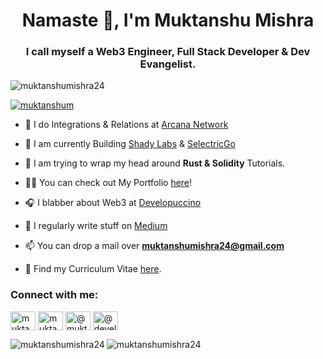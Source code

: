 <h1 align="center">Namaste 🙏, I'm Muktanshu Mishra</h1>
<h3 align="center">I call myself a Web3 Engineer, Full Stack Developer & Dev Evangelist.</h3>

<p align="left"> <img src="https://komarev.com/ghpvc/?username=muktanshumishra24&label=Profile%20views&color=0e75b6&style=flat" alt="muktanshumishra24" /> </p>

<p align="left"> <a href="https://twitter.com/muktanshum" target="blank"><img src="https://img.shields.io/twitter/follow/muktanshum?logo=twitter&style=for-the-badge" alt="muktanshum" /></a> </p>

- 🔭 I do Integrations & Relations at [Arcana Network](https://www.arcana.network/) 
  
- 👯 I am currently Building [Shady Labs](https://shadylabs.xyz/home) & [SelectricGo](https://selectricgo.com/)
  
- 🌱 I am trying to wrap my head around **Rust & Solidity** Tutorials.

- 👨‍💻 You can check out My Portfolio [here](https://muktanshu.vercel.app/)!
  
- 🎧 I blabber about Web3 at [Developuccino](https://www.youtube.com/@developuccino)

- 📝 I regularly write stuff on [Medium](https://medium.com/@muktanshumishra24)

- 📫 You can drop a mail over **muktanshumishra24@gmail.com**

- 📄 Find my Curriculum Vitae [here](https://drive.google.com/file/d/12CasyN1EAG08tATJgL1Uk9yLu7jkOwDC/view?usp=sharing).


<h3 align="left">Connect with me:</h3>
<p align="left">
<a href="https://twitter.com/muktanshum" target="blank"><img align="center" src="https://raw.githubusercontent.com/rahuldkjain/github-profile-readme-generator/master/src/images/icons/Social/twitter.svg" alt="muktanshum" height="30" width="40" /></a>
<a href="https://linkedin.com/in/muktanshu-mishra-278a85181" target="blank"><img align="center" src="https://raw.githubusercontent.com/rahuldkjain/github-profile-readme-generator/master/src/images/icons/Social/linked-in-alt.svg" alt="muktanshu-mishra-278a85181" height="30" width="40" /></a>
<a href="https://medium.com/@muktanshumishra24" target="blank"><img align="center" src="https://raw.githubusercontent.com/rahuldkjain/github-profile-readme-generator/master/src/images/icons/Social/medium.svg" alt="@muktanshumishra24" height="30" width="40" /></a>
<a href="https://www.youtube.com/c/@developuccino" target="blank"><img align="center" src="https://raw.githubusercontent.com/rahuldkjain/github-profile-readme-generator/master/src/images/icons/Social/youtube.svg" alt="@developuccino" height="30" width="40" /></a>
</p>

<p><img align="left" src="https://github-readme-stats.vercel.app/api/top-langs?username=muktanshumishra24&show_icons=true&locale=en&layout=compact" alt="muktanshumishra24" /></p>

<p><img align="center" src="https://github-readme-streak-stats.herokuapp.com/?user=muktanshumishra24&" alt="muktanshumishra24" /></p>
